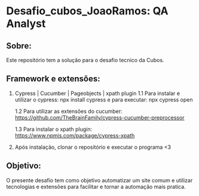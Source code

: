 # Desafio_cubos_JoaoRamos: QA Analyst

Sobre:
-----
Este repositório tem a solução para o desafio tecnico da Cubos.

Framework e extensões:
-----
1. Cypress | Cucumber | Pageobjects | xpath plugin
  1.1 Para instalar e utilizar o cypress: npx install cypress e para executar: npx cypress open
  
    1.2 Para utilizar as extensões do cucumber: https://github.com/TheBrainFamily/cypress-cucumber-preprocessor
  
    1.3 Para instalar o xpath plugin: https://www.npmjs.com/package/cypress-xpath
2. Após instalação, clonar o repositório e executar o programa <3


Objetivo:
-----
O presente desafio tem como objetivo automatizar um site comum e utilizar tecnologias e extensões para facilitar e tornar a automação mais pratica.



